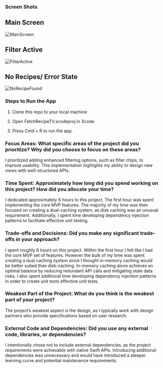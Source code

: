 ### Screen Shots
## Main Screen
![MainScreen](https://github.com/user-attachments/assets/0a124301-9b2f-436f-a930-f87f460278e2)
## Filter Active
![FilterActive](https://github.com/user-attachments/assets/ca8f49e3-0305-497c-a00a-59236c0be21c)
## No Recipes/ Error State
![NoRecipeFound](https://github.com/user-attachments/assets/783123fb-1c10-401f-8a77-d040daa36ff3)

### Steps to Run the App
1. Clone this repo to your local machine

2. Open FetchRecipeTV.xcodeproj in Xcode
3. Press Cmd + R to run the app.

### Focus Areas: What specific areas of the project did you prioritize? Why did you choose to focus on these areas?

I prioritized adding enhanced filtering options, such as filter chips, to improve usability. This implementation highlights my ability to design new views with well-structured APIs.

### Time Spent: Approximately how long did you spend working on this project? How did you allocate your time?

I dedicated approximately 6 hours to this project. The first hour was spent implementing the core MVP features. The majority of my time was then focused on creating a dual-caching system, as disk caching was an unusual requirement. Additionally, I spent time developing dependency injection patterns to facilitate effective unit testing.

### Trade-offs and Decisions: Did you make any significant trade-offs in your approach?

I spent roughly 6 hours on this project. Within the first hour I felt like I had the core MVP set of features. However the bulk of my time was spent creating a dual caching system since I thought in-memory caching would be better suited than disk-caching. In-memory caching alone achieves an optimal balance by reducing redundant API calls and mitigating stale data risks. I also spent additional time developing dependency injection patterns in order to create unit tests effective unit tests.

### Weakest Part of the Project: What do you think is the weakest part of your project?

The project’s weakest aspect is the design, as I typically work with design partners who provide specifications based on user research.

### External Code and Dependencies: Did you use any external code, libraries, or dependencies?

I intentionally chose not to include external dependencies, as the project requirements were achievable with native Swift APIs. Introducing additional dependencies was unnecessary and would have introduced a steeper learning curve and potential maintenance requirements.
